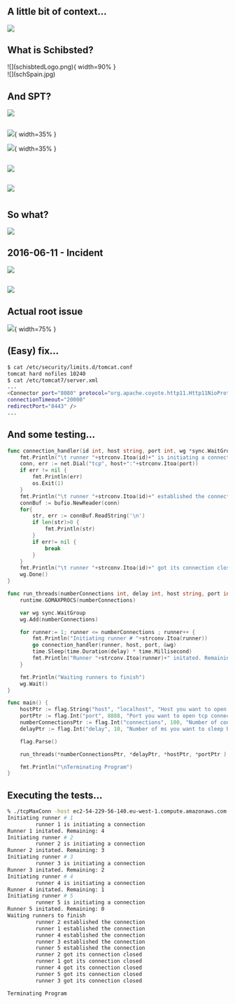 #

## A little bit of context...
![](excuse_me_rocks.jpg)

## What is Schibsted?
<div id="left">
![](schisbtedLogo.png){ width=90% }
</div>
<div id="right">
![](schSpain.jpg)
</div>

## And SPT?
![](schreboot.jpg)

## 
![](logo-3nd-round-alt.png){ width=35% }

![](YAMStransformation.png){ width=35% }

## 
![](YAMSarch.png)

##
![](yamsUsage.png)

#

## So what?

![](Santas-got-a-gun.jpg)

## 2016-06-11 - Incident
![](apartment_building_collapses.gif)

##
 
![](whereistheNetworkMeme.jpg)

## Actual root issue
![](incidentReport.jpg){ width=75% }

## (Easy) fix...
```bash
$ cat /etc/security/limits.d/tomcat.conf
tomcat hard nofiles 10240
$ cat /etc/tomcat7/server.xml
...
<Connector port="8080" protocol="org.apache.coyote.http11.Http11NioProtocol"
connectionTimeout="20000"
redirectPort="8443" />
...
```

## And some testing...
```go
func connection_handler(id int, host string, port int, wg *sync.WaitGroup) {
    fmt.Println("\t runner "+strconv.Itoa(id)+" is initiating a connection")
    conn, err := net.Dial("tcp", host+":"+strconv.Itoa(port))
    if err != nil {
        fmt.Println(err)
        os.Exit(1)
    }
    fmt.Println("\t runner "+strconv.Itoa(id)+" established the connection")
    connBuf := bufio.NewReader(conn)
    for{
        str, err := connBuf.ReadString('\n')
        if len(str)>0 {
            fmt.Println(str)
        }
        if err!= nil {
            break
        }
    }
    fmt.Println("\t runner "+strconv.Itoa(id)+" got its connection closed")
    wg.Done()
}

func run_threads(numberConnections int, delay int, host string, port int) {
    runtime.GOMAXPROCS(numberConnections)

    var wg sync.WaitGroup
    wg.Add(numberConnections)

    for runner:= 1; runner <= numberConnections ; runner++ {
        fmt.Println("Initiating runner # "+strconv.Itoa(runner))
        go connection_handler(runner, host, port, &wg)
        time.Sleep(time.Duration(delay) * time.Millisecond)
        fmt.Println("Runner "+strconv.Itoa(runner)+" initated. Remaining: "+strconv.Itoa(numberConnections-runner))
    }

    fmt.Println("Waiting runners to finish")
    wg.Wait()
}

func main() {
    hostPtr := flag.String("host", "localhost", "Host you want to open tcp connections against")
    portPtr := flag.Int("port", 8888, "Port you want to open tcp connections against")
    numberConnectionsPtr := flag.Int("connections", 100, "Number of connections you want to open")
    delayPtr := flag.Int("delay", 10, "Number of ms you want to sleep between each connection creation")

    flag.Parse()

    run_threads(*numberConnectionsPtr, *delayPtr, *hostPtr, *portPtr )

    fmt.Println("\nTerminating Program")
}
```

## Executing the tests...

```bash
% ./tcpMaxConn -host ec2-54-229-56-140.eu-west-1.compute.amazonaws.com -port 8080 -connections 5 
Initiating runner # 1
         runner 1 is initiating a connection
Runner 1 initated. Remaining: 4
Initiating runner # 2
         runner 2 is initiating a connection
Runner 2 initated. Remaining: 3
Initiating runner # 3
         runner 3 is initiating a connection
Runner 3 initated. Remaining: 2
Initiating runner # 4
         runner 4 is initiating a connection
Runner 4 initated. Remaining: 1
Initiating runner # 5
         runner 5 is initiating a connection
Runner 5 initated. Remaining: 0
Waiting runners to finish
         runner 2 established the connection
         runner 1 established the connection
         runner 4 established the connection
         runner 3 established the connection
         runner 5 established the connection
         runner 2 got its connection closed
         runner 1 got its connection closed
         runner 4 got its connection closed
         runner 5 got its connection closed
         runner 3 got its connection closed

Terminating Program
```
